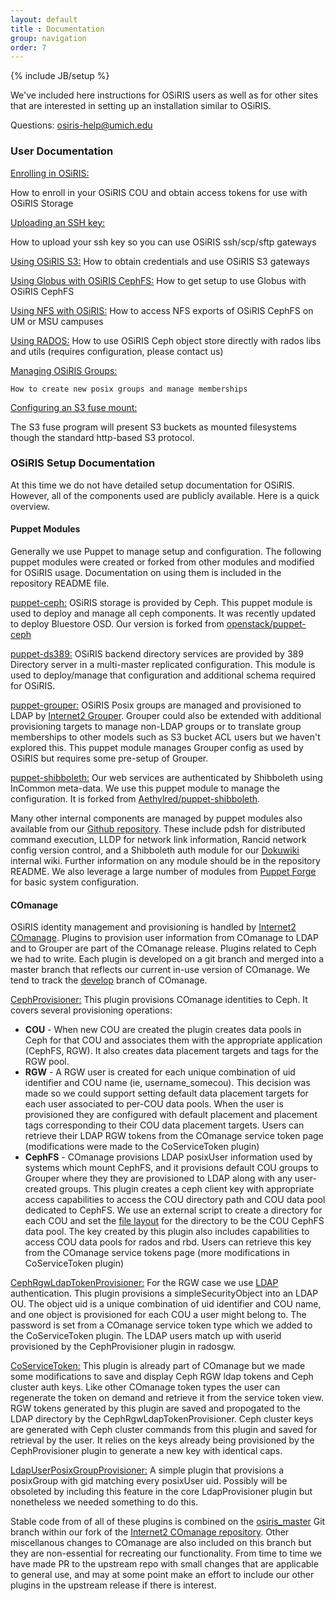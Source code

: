 ```yaml
---
layout: default
title : Documentation
group: navigation
order: 7
---
```

{% include JB/setup %}

We've included here instructions for OSiRIS users as well as for other sites that are interested in setting up an installation similar to OSiRIS.

Questions:  <a href="mailto:osiris-help@umich.edu">osiris-help@umich.edu</a>

<h3>User Documentation</h3>

<p>
<a href="enrollment.html">Enrolling in OSiRIS:</a> 

How to enroll in your OSiRIS COU and obtain access tokens for use with OSiRIS Storage
</p>

<p>
<a href="sshkey.html">Uploading an SSH key:</a>

How to upload your ssh key so you can use OSiRIS ssh/scp/sftp gateways
</p>

<p>
    <a href="s3.html">Using OSiRIS S3:</a>
    How to obtain credentials and use OSiRIS S3 gateways
</p>

<p>
    <a href="globus.html">Using Globus with OSiRIS CephFS:</a>
    How to get setup to use Globus with OSiRIS CephFS
</p>

<p>
    <a href="nfs.html">Using NFS with OSiRIS:</a>
    How to access NFS exports of OSiRIS CephFS on UM or MSU campuses
</p>

<p>
    <a href="rados.html">Using RADOS:</a>
    How to use OSiRIS Ceph object store directly with rados libs and utils (requires configuration, please contact us)
</p>


<p>
    <a href="groups.html">Managing OSiRIS Groups:</a>

    How to create new posix groups and manage memberships
</p>

<p>
<a href="s3fuse.html">Configuring an S3 fuse mount:</a>

 The S3 fuse program will present S3 buckets as mounted filesystems though the standard http-based S3 protocol.
</p>

<h3>OSiRIS Setup Documentation</h3>

At this time we do not have detailed setup documentation for OSiRIS.  However, all of the components used are publicly available.  Here is a quick overview.

<h4>Puppet Modules</h4>
Generally we use Puppet to manage setup and configuration.  The following puppet modules were created or forked from other modules and modified for OSiRIS usage.  Documentation on using them is included in the repository README file.

<a class="ptitle" href="https://github.com/MI-OSiRIS/puppet-ceph">puppet-ceph:</a> OSiRIS storage is provided by Ceph.  This puppet module is used to deploy and manage all ceph components.  It was recently updated to deploy Bluestore OSD.  Our version is forked from <a href="https://github.com/openstack/puppet-ceph">openstack/puppet-ceph</a>

<a class="ptitle" href="https://github.com/MI-OSiRIS/puppet-ds389">puppet-ds389:</a>  OSiRIS backend directory services are provided by 389 Directory server in a multi-master replicated configuration.  This module is used to deploy/manage that configuration and additional schema required for OSiRIS.  

<a class="ptitle" href="https://github.com/MI-OSiRIS/puppet-grouper">puppet-grouper:</a> OSiRIS Posix groups are managed and provisioned to LDAP by <a href="https://www.internet2.edu/products-services/trust-identity/grouper/">Internet2 Grouper</a>.  Grouper could also be extended with additional provisioning targets to manage non-LDAP groups or to translate group memberships to other models such as S3 bucket ACL users but we haven't explored this.  This puppet module manages Grouper config as used by OSiRIS but requires some pre-setup of Grouper.  

<a class="ptitle" href="https://github.com/MI-OSiRIS/puppet-shibboleth">puppet-shibboleth:</a>  Our web services are authenticated by Shibboleth using InCommon meta-data.  We use this puppet module to manage the configuration.  It is forked from <a href="https://github.com/Aethylred/puppet-shibboleth">Aethylred/puppet-shibboleth</a>.

Many other internal components are managed by puppet modules also available from our <a href="https://github.com/MI-OSiRIS">Github repository</a>.  These include pdsh for distributed command execution, LLDP for network link information, Rancid network config version control, and a Shibboleth auth module for our <a href="https://www.dokuwiki.org/dokuwiki#">Dokuwiki</a> internal wiki.  Further information on any module should be in the repository README.  We also leverage a large number of modules from <a href="http://forge.puppet.com">Puppet Forge</a> for basic system configuration.  

<h4>COmanage</h4>

OSiRIS identity management and provisioning is handled by <a href="https://www.internet2.edu/products-services/trust-identity/comanage/">Internet2 COmanage</a>.  Plugins to provision user information from COmanage to LDAP and to Grouper are part of the COmanage release.  Plugins related to Ceph we had to write.  Each plugin is developed on a git branch and merged into a master branch that reflects our current in-use version of COmanage.  We tend to track the <a href="https://github.com/Internet2/comanage-registry/tree/develop">develop</a> branch of COmanage.  

<a class="ptitle" href="https://github.com/MI-OSiRIS/comanage-registry/tree/ceph_provisioner/app/AvailablePlugin/CephProvisioner">CephProvisioner:</a> This plugin provisions COmanage identities to Ceph.  It covers several provisioning operations:

<ul>
<li>
    <strong>COU</strong> - When new COU are created the plugin creates data pools in Ceph for that COU and associates them with the appropriate application (CephFS, RGW).  It also creates data placement targets and tags for the RGW pool. 
</li>

<li>
    <strong>RGW</strong> - A RGW user is created for each unique combination of uid identifier and COU name (ie, username_somecou).  This decision was made so we could support setting default data placement targets for each user associated to per-COU data pools.  When the user is provisioned they are configured with default placement and placement tags corresponding to their COU data placement targets.   Users can retrieve their LDAP RGW tokens from the COmanage service token page (modifications were made to the CoServiceToken plugin)
</li>

<li>
    <strong>CephFS</strong> - COmanage provisions LDAP posixUser information used by systems which mount CephFS, and it provisions default COU groups to Grouper where they they are provisioned to LDAP along with any user-created groups.  This plugin creates a ceph client key with appropriate access capabilities to access the COU directory path and COU data pool dedicated to CephFS.  We use an external script to create a directory for each COU and set the <a href="http://docs.ceph.com/docs/master/cephfs/file-layouts/">file layout</a> for the directory to be the COU CephFS data pool.  The key created by this plugin also includes capabilities to access COU data pools for rados and rbd.  Users can retrieve this key from the COmanage service tokens page (more modifications in CoServiceToken plugin)
</li>
</ul>

<a class="ptitle" href="https://github.com/MI-OSiRIS/comanage-registry/tree/co_ldap_token_ceph/app/AvailablePlugin/CephRgwLdapTokenProvisioner">CephRgwLdapTokenProvisioner:</a>
 For the RGW case we use <a href="http://docs.ceph.com/docs/master/radosgw/ldap-auth/">LDAP</a> authentication.  This plugin provisions a simpleSecurityObject into an LDAP OU.  The object uid is a unique combination of uid identifier and COU name, and one object is provisioned for each COU a user might belong to.  The password is set from a COmanage service token type which we added to the CoServiceToken plugin.  The LDAP users match up with userid provisioned by the CephProvisioner plugin in radosgw.  

<a class="ptitle" href="https://github.com/MI-OSiRIS/comanage-registry/tree/co_osiris_tokens/app/AvailablePlugin/CoServiceToken">CoServiceToken:</a> This plugin is already part of COmanage but we made some modifications to save and display Ceph RGW ldap tokens and Ceph cluster auth keys.  Like other COmanage token types the user can regenerate the token on demand and retrieve it from the service token view.  RGW tokens generated by this plugin are saved and propogated to the LDAP directory by the CephRgwLdapTokenProvisioner.  Ceph cluster keys are generated with Ceph cluster commands from this plugin and saved for retrieval by the user.  It relies on the keys already being provisioned by the CephProvisioner plugin to generate a new key with identical caps.  

<a class="ptitle" href="https://github.com/MI-OSiRIS/comanage-registry/tree/ldap_user_group/app/AvailablePlugin/LdapUserPosixGroupProvisioner">LdapUserPosixGroupProvisioner:</a> A simple plugin that provisions a posixGroup with gid matching every posixUser uid.  Possibly will be obsoleted by including this feature in the core LdapProvisioner plugin but nonetheless we needed something to do this.  

Stable code from of all of these plugins is combined on the <a href="https://github.com/MI-OSiRIS/comanage-registry/tree/osiris_master">osiris_master</a> Git branch within our fork of the <a href="https://github.com/Internet2/comanage-registry">Internet2 COmanage repository</a>.  Other miscellanous changes to COmanage are also included on this branch but they are non-essential for recreating our functionality.   From time to time we have made PR to the upstream repo with small changes that are applicable to general use, and may at some point make an effort to include our other plugins in the upstream release if there is interest.  




